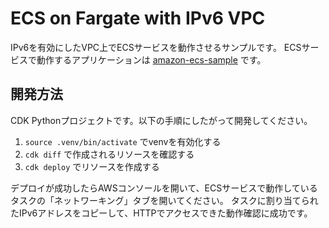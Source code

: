 # ECS on Fargate with IPv6 VPC

IPv6を有効にしたVPC上でECSサービスを動作させるサンプルです。
ECSサービスで動作するアプリケーションは [amazon-ecs-sample](https://hub.docker.com/r/amazon/amazon-ecs-sample) です。

## 開発方法

CDK Pythonプロジェクトです。以下の手順にしたがって開発してください。

1. `source .venv/bin/activate` でvenvを有効化する
2. `cdk diff` で作成されるリソースを確認する
3. `cdk deploy` でリソースを作成する

デプロイが成功したらAWSコンソールを開いて、ECSサービスで動作しているタスクの「ネットワーキング」タブを開いてください。
タスクに割り当てられたIPv6アドレスをコピーして、HTTPでアクセスできた動作確認に成功です。
